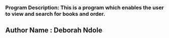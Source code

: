 

### Program Description: This is a program which enables the user to view and search for books and order.

## Author Name : Deborah Ndole
